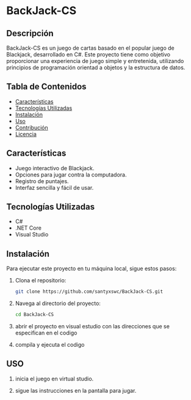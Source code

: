 # BackJack-CS

## Descripción

BackJack-CS es un juego de cartas basado en el popular juego de Blackjack, desarrollado en C#. 
Este proyecto tiene como objetivo proporcionar una experiencia de juego simple y entretenida, 
utilizando principios de programación orientad a objetos y la estructura de datos.

## Tabla de Contenidos

- [Características](#características)
- [Tecnologías Utilizadas](#tecnologías-utilizadas)
- [Instalación](#instalación)
- [Uso](#uso)
- [Contribución](#contribución)
- [Licencia](#licencia)

## Características

- Juego interactivo de Blackjack.
- Opciones para jugar contra la computadora.
- Registro de puntajes.
- Interfaz sencilla y fácil de usar.

## Tecnologías Utilizadas

- C#
- .NET Core
- Visual Studio

## Instalación

Para ejecutar este proyecto en tu máquina local, sigue estos pasos:

1. Clona el repositorio:

   ```bash
   git clone https://github.com/santyxswc/BackJack-CS.git

2. Navega al directorio del proyecto:

   ```bash
   cd BackJack-CS

3. abrir el proyecto en visual estudio con las direcciones que se especifican en el codigo

4. compila y ejecuta el codigo

## USO 

1. inicia el juego en virtual studio.

2. sigue las instrucciones en la pantalla para jugar.

